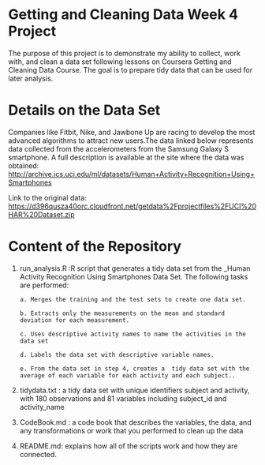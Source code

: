 # Getting and Cleaning Data Week 4 Project
The purpose of this project is to demonstrate my ability to collect, work with, and clean a data set following lessons on Coursera Getting and Cleaning Data Course. 
The goal is to prepare tidy data that can be used for later analysis. 


# Details on the Data Set
Companies like Fitbit, Nike, and Jawbone Up are racing to develop the most advanced algorithms to attract new users.The data linked below represents data collected from the accelerometers from the Samsung Galaxy S smartphone.
A full description is available at the site where the data was obtained:
http://archive.ics.uci.edu/ml/datasets/Human+Activity+Recognition+Using+Smartphones 

Link to the original data:
https://d396qusza40orc.cloudfront.net/getdata%2Fprojectfiles%2FUCI%20HAR%20Dataset.zip  

# Content of the Repository 
1. run_analysis.R :R script that generates a tidy data set from the _Human Activity Recognition Using Smartphones Data Set. The following tasks are performed: 

       a. Merges the training and the test sets to create one data set.

       b. Extracts only the measurements on the mean and standard deviation for each measurement. 

       c. Uses descriptive activity names to name the activities in the data set

       d. Labels the data set with descriptive variable names. 

       e. From the data set in step 4, creates a  tidy data set with the average of each variable for each activity and each subject..
 
 2. tidydata.txt : a tidy data set with unique identifiers subject and activity, with 180 observations and 81 variables including subject_id and activity_name

 3. CodeBook.md : a code book that describes the variables, the data, and any transformations or work that you performed to clean up the data
 
 4. README.md: explains how all of the scripts work and how they are connected.
